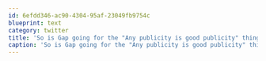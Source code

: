 ```yaml
---
id: 6efdd346-ac90-4304-95af-23049fb9754c
blueprint: text
category: twitter
title: 'So is Gap going for the "Any publicity is good publicity" thing?'
caption: 'So is Gap going for the "Any publicity is good publicity" thing?'
---
```

